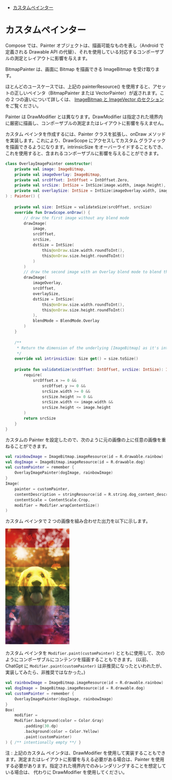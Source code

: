 - [カスタムペインター](#カスタムペインター)


# カスタムペインター

Compose では、Painter オブジェクトは、描画可能なものを表し（Android で定義される Drawable API の代替）、それを使用している対応するコンポーザブルの測定とレイアウトに影響を与えます。

BitmapPainter は、画面に Bitmap を描画できる ImageBitmap を受け取ります。

ほとんどのユースケースでは、上記の painterResource() を使用すると、アセットの正しいペインタ（BitmapPainter または VectorPainter）が返されます。この 2 つの違いについて詳しくは、 [ImageBitmap と ImageVector のセクション](./3.ImageBitmap%20と%20ImageVector.md) をご覧ください。

Painter は DrawModifier とは異なります。DrawModifier は指定された境界内に厳密に描画し、コンポーザブルの測定またはレイアウトに影響を与えません。

カスタム ペインタを作成するには、Painter クラスを拡張し、onDraw メソッドを実装します。これにより、DrawScope にアクセスしてカスタム グラフィックを描画できるようになります。intrinsicSize をオーバーライドすることもでき、これを使用すると、含まれるコンポーザブルに影響を与えることができます。

```kotlin
class OverlayImagePainter constructor(
    private val image: ImageBitmap,
    private val imageOverlay: ImageBitmap,
    private val srcOffset: IntOffset = IntOffset.Zero,
    private val srcSize: IntSize = IntSize(image.width, image.height),
    private val overlaySize: IntSize = IntSize(imageOverlay.width, imageOverlay.height)
) : Painter() {

    private val size: IntSize = validateSize(srcOffset, srcSize)
    override fun DrawScope.onDraw() {
        // draw the first image without any blend mode
        drawImage(
            image,
            srcOffset,
            srcSize,
            dstSize = IntSize(
                this@onDraw.size.width.roundToInt(),
                this@onDraw.size.height.roundToInt()
            )
        )
        // draw the second image with an Overlay blend mode to blend the two together
        drawImage(
            imageOverlay,
            srcOffset,
            overlaySize,
            dstSize = IntSize(
                this@onDraw.size.width.roundToInt(),
                this@onDraw.size.height.roundToInt()
            ),
            blendMode = BlendMode.Overlay
        )
    }

    /**
     * Return the dimension of the underlying [ImageBitmap] as it's intrinsic width and height
     */
    override val intrinsicSize: Size get() = size.toSize()

    private fun validateSize(srcOffset: IntOffset, srcSize: IntSize): IntSize {
        require(
            srcOffset.x >= 0 &&
                srcOffset.y >= 0 &&
                srcSize.width >= 0 &&
                srcSize.height >= 0 &&
                srcSize.width <= image.width &&
                srcSize.height <= image.height
        )
        return srcSize
    }
}
```

カスタムの Painter を設定したので、次のように元の画像の上に任意の画像を重ねることができます。

```kotlin
val rainbowImage = ImageBitmap.imageResource(id = R.drawable.rainbow)
val dogImage = ImageBitmap.imageResource(id = R.drawable.dog)
val customPainter = remember {
    OverlayImagePainter(dogImage, rainbowImage)
}
Image(
    painter = customPainter,
    contentDescription = stringResource(id = R.string.dog_content_description),
    contentScale = ContentScale.Crop,
    modifier = Modifier.wrapContentSize()
)
```

カスタム ペインタで 2 つの画像を組み合わせた出力を以下に示します。

<img src="./画像/カスタムペインターの例.jpg" width="200">

カスタム ペインタを `Modifier.paint(customPainter)` とともに使用して、次のようにコンポーザブルにコンテンツを描画することもできます。 (以前、 ChatGpt に `Modifier.paint(customPainter)` は非推奨になったといわれたが、実装してみたら、非推奨ではなかった。)

```kotlin
val rainbowImage = ImageBitmap.imageResource(id = R.drawable.rainbow)
val dogImage = ImageBitmap.imageResource(id = R.drawable.dog)
val customPainter = remember {
    OverlayImagePainter(dogImage, rainbowImage)
}
Box(
    modifier =
    Modifier.background(color = Color.Gray)
        .padding(30.dp)
        .background(color = Color.Yellow)
        .paint(customPainter)
) { /** intentionally empty **/ }
```

注 : 上記のカスタム ペインタは、DrawModifier を使用して実装することもできます。測定またはレイアウトに影響を与える必要がある場合は、Painter を使用する必要があります。指定された境界内でのみレンダリングすることを想定している場合は、 代わりに DrawModifier を使用してください。




